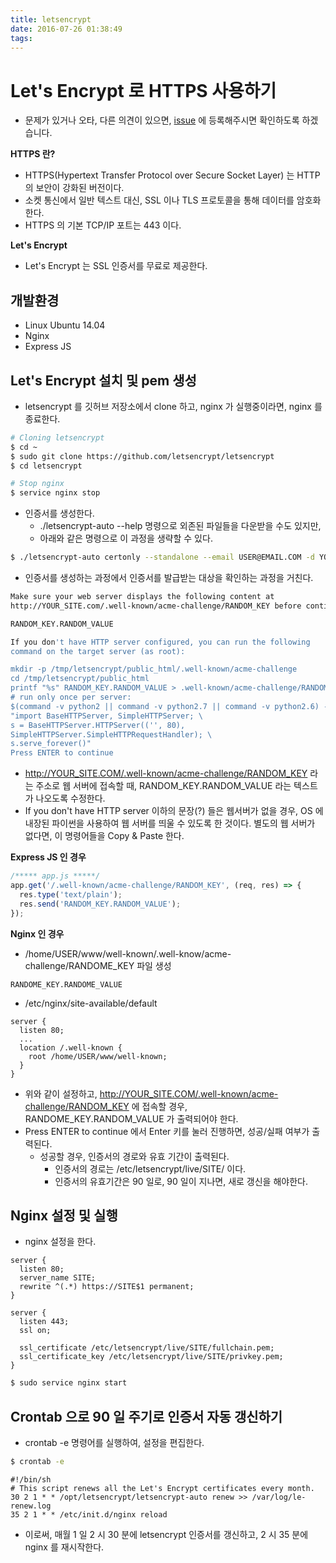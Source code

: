 ```yaml
---
title: letsencrypt
date: 2016-07-26 01:38:49
tags:
---
```

# Let's Encrypt 로 HTTPS 사용하기
- 문제가 있거나 오타, 다른 의견이 있으면, [issue](https://github.com/wonism/back-end-study/issues/new) 에 등록해주시면 확인하도록 하겠습니다.

__HTTPS 란?__
- HTTPS(Hypertext Transfer Protocol over Secure Socket Layer) 는 HTTP 의 보안이 강화된 버전이다.
- 소켓 통신에서 일반 텍스트 대신, SSL 이나 TLS 프로토콜을 통해 데이터를 암호화한다.
- HTTPS 의 기본 TCP/IP 포트는 443 이다.

__Let's Encrypt__
- Let's Encrypt 는 SSL 인증서를 무료로 제공한다.

## 개발환경
- Linux Ubuntu 14.04
- Nginx
- Express JS

## Let's Encrypt 설치 및 pem 생성
- letsencrypt 를 깃허브 저장소에서 clone 하고, nginx 가 실행중이라면, nginx 를 종료한다.
```sh
# Cloning letsencrypt
$ cd ~
$ sudo git clone https://github.com/letsencrypt/letsencrypt
$ cd letsencrypt

# Stop nginx
$ service nginx stop
```
- 인증서를 생성한다.
  - ./letsencrypt-auto --help 명령으로 외존된 파일들을 다운받을 수도 있지만,
  - 아래와 같은 명령으로 이 과정을 생략할 수 있다.
```sh
$ ./letsencrypt-auto certonly --standalone --email USER@EMAIL.COM -d YOUR_SITE.COM -d WWW.YOUR_SITE.COM
```
- 인증서를 생성하는 과정에서 인증서를 발급받는 대상을 확인하는 과정을 거친다.
```sh
Make sure your web server displays the following content at
http://YOUR_SITE.com/.well-known/acme-challenge/RANDOM_KEY before continuing:

RANDOM_KEY.RANDOM_VALUE

If you don't have HTTP server configured, you can run the following
command on the target server (as root):

mkdir -p /tmp/letsencrypt/public_html/.well-known/acme-challenge
cd /tmp/letsencrypt/public_html
printf "%s" RANDOM_KEY.RANDOM_VALUE > .well-known/acme-challenge/RANDOM_KEY
# run only once per server:
$(command -v python2 || command -v python2.7 || command -v python2.6) -c \
"import BaseHTTPServer, SimpleHTTPServer; \
s = BaseHTTPServer.HTTPServer(('', 80),
SimpleHTTPServer.SimpleHTTPRequestHandler); \
s.serve_forever()"
Press ENTER to continue
```
- http://YOUR_SITE.COM/.well-known/acme-challenge/RANDOM_KEY 라는 주소로 웹 서버에 접속할 때, RANDOM_KEY.RANDOM_VALUE 라는 텍스트가 나오도록 수정한다.
- If you don't have HTTP server 이하의 문장(?) 들은 웹서버가 없을 경우, OS 에 내장된 파이썬을 사용하여 웹 서버를 띄울 수 있도록 한 것이다. 별도의 웹 서버가 없다면, 이 명령어들을 Copy & Paste 한다.

__Express JS 인 경우__
```js
/***** app.js *****/
app.get('/.well-known/acme-challenge/RANDOM_KEY', (req, res) => {
  res.type('text/plain');
  res.send('RANDOM_KEY.RANDOM_VALUE');
});
```

__Nginx 인 경우__
- /home/USER/www/well-known/.well-know/acme-challenge/RANDOME_KEY 파일 생성
```
RANDOME_KEY.RANDOME_VALUE
```
- /etc/nginx/site-available/default
```
server {
  listen 80;
  ...
  location /.well-known {
    root /home/USER/www/well-known;
  }
}
```

- 위와 같이 설정하고, http://YOUR_SITE.COM/.well-known/acme-challenge/RANDOM_KEY 에 접속할 경우, RANDOME_KEY.RANDOM_VALUE 가 출력되어야 한다.
- Press ENTER to continue 에서 Enter 키를 눌러 진행하면, 성공/실패 여부가 출력된다.
  - 성공할 경우, 인증서의 경로와 유효 기간이 출력된다.
    - 인증서의 경로는 /etc/letsencrypt/live/SITE/ 이다.
    - 인증서의 유효기간은 90 일로, 90 일이 지나면, 새로 갱신을 해야한다.

## Nginx 설정 및 실행
- nginx 설정을 한다.
```
server {
  listen 80;
  server_name SITE;
  rewrite ^(.*) https://SITE$1 permanent;
}

server {
  listen 443;
  ssl on;

  ssl_certificate /etc/letsencrypt/live/SITE/fullchain.pem;
  ssl_certificate_key /etc/letsencrypt/live/SITE/privkey.pem;
}
```
```sh
$ sudo service nginx start
```

## Crontab 으로 90 일 주기로 인증서 자동 갱신하기
- crontab -e 명령어를 실행하여, 설정을 편집한다.
```sh
$ crontab -e
```
```
#!/bin/sh
# This script renews all the Let's Encrypt certificates every month.
30 2 1 * * /opt/letsencrypt/letsencrypt-auto renew >> /var/log/le-renew.log
35 2 1 * * /etc/init.d/nginx reload
```
- 이로써, 매월 1 일 2 시 30 분에 letsencrypt 인증서를 갱신하고, 2 시 35 분에 nginx 를 재시작한다.

